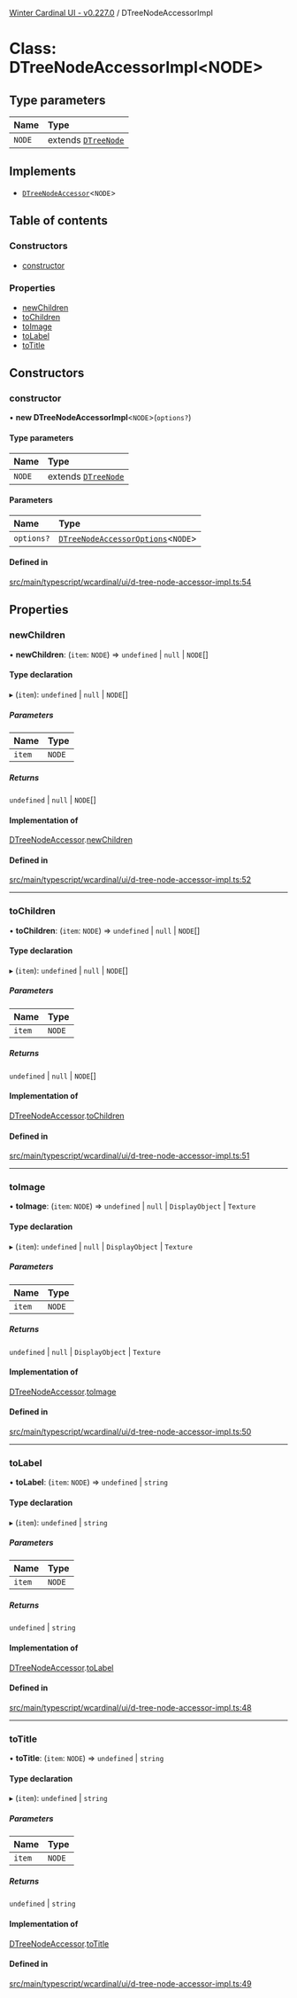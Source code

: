 [Winter Cardinal UI - v0.227.0](../index.md) / DTreeNodeAccessorImpl

# Class: DTreeNodeAccessorImpl<NODE\>

## Type parameters

| Name | Type |
| :------ | :------ |
| `NODE` | extends [`DTreeNode`](../interfaces/DTreeNode.md) |

## Implements

- [`DTreeNodeAccessor`](../interfaces/DTreeNodeAccessor.md)<`NODE`\>

## Table of contents

### Constructors

- [constructor](DTreeNodeAccessorImpl.md#constructor)

### Properties

- [newChildren](DTreeNodeAccessorImpl.md#newchildren)
- [toChildren](DTreeNodeAccessorImpl.md#tochildren)
- [toImage](DTreeNodeAccessorImpl.md#toimage)
- [toLabel](DTreeNodeAccessorImpl.md#tolabel)
- [toTitle](DTreeNodeAccessorImpl.md#totitle)

## Constructors

### constructor

• **new DTreeNodeAccessorImpl**<`NODE`\>(`options?`)

#### Type parameters

| Name | Type |
| :------ | :------ |
| `NODE` | extends [`DTreeNode`](../interfaces/DTreeNode.md) |

#### Parameters

| Name | Type |
| :------ | :------ |
| `options?` | [`DTreeNodeAccessorOptions`](../interfaces/DTreeNodeAccessorOptions.md)<`NODE`\> |

#### Defined in

[src/main/typescript/wcardinal/ui/d-tree-node-accessor-impl.ts:54](https://github.com/winter-cardinal/winter-cardinal-ui/blob/v0.227.0/src/main/typescript/wcardinal/ui/d-tree-node-accessor-impl.ts#L54)

## Properties

### newChildren

• **newChildren**: (`item`: `NODE`) => `undefined` \| ``null`` \| `NODE`[]

#### Type declaration

▸ (`item`): `undefined` \| ``null`` \| `NODE`[]

##### Parameters

| Name | Type |
| :------ | :------ |
| `item` | `NODE` |

##### Returns

`undefined` \| ``null`` \| `NODE`[]

#### Implementation of

[DTreeNodeAccessor](../interfaces/DTreeNodeAccessor.md).[newChildren](../interfaces/DTreeNodeAccessor.md#newchildren)

#### Defined in

[src/main/typescript/wcardinal/ui/d-tree-node-accessor-impl.ts:52](https://github.com/winter-cardinal/winter-cardinal-ui/blob/v0.227.0/src/main/typescript/wcardinal/ui/d-tree-node-accessor-impl.ts#L52)

___

### toChildren

• **toChildren**: (`item`: `NODE`) => `undefined` \| ``null`` \| `NODE`[]

#### Type declaration

▸ (`item`): `undefined` \| ``null`` \| `NODE`[]

##### Parameters

| Name | Type |
| :------ | :------ |
| `item` | `NODE` |

##### Returns

`undefined` \| ``null`` \| `NODE`[]

#### Implementation of

[DTreeNodeAccessor](../interfaces/DTreeNodeAccessor.md).[toChildren](../interfaces/DTreeNodeAccessor.md#tochildren)

#### Defined in

[src/main/typescript/wcardinal/ui/d-tree-node-accessor-impl.ts:51](https://github.com/winter-cardinal/winter-cardinal-ui/blob/v0.227.0/src/main/typescript/wcardinal/ui/d-tree-node-accessor-impl.ts#L51)

___

### toImage

• **toImage**: (`item`: `NODE`) => `undefined` \| ``null`` \| `DisplayObject` \| `Texture`

#### Type declaration

▸ (`item`): `undefined` \| ``null`` \| `DisplayObject` \| `Texture`

##### Parameters

| Name | Type |
| :------ | :------ |
| `item` | `NODE` |

##### Returns

`undefined` \| ``null`` \| `DisplayObject` \| `Texture`

#### Implementation of

[DTreeNodeAccessor](../interfaces/DTreeNodeAccessor.md).[toImage](../interfaces/DTreeNodeAccessor.md#toimage)

#### Defined in

[src/main/typescript/wcardinal/ui/d-tree-node-accessor-impl.ts:50](https://github.com/winter-cardinal/winter-cardinal-ui/blob/v0.227.0/src/main/typescript/wcardinal/ui/d-tree-node-accessor-impl.ts#L50)

___

### toLabel

• **toLabel**: (`item`: `NODE`) => `undefined` \| `string`

#### Type declaration

▸ (`item`): `undefined` \| `string`

##### Parameters

| Name | Type |
| :------ | :------ |
| `item` | `NODE` |

##### Returns

`undefined` \| `string`

#### Implementation of

[DTreeNodeAccessor](../interfaces/DTreeNodeAccessor.md).[toLabel](../interfaces/DTreeNodeAccessor.md#tolabel)

#### Defined in

[src/main/typescript/wcardinal/ui/d-tree-node-accessor-impl.ts:48](https://github.com/winter-cardinal/winter-cardinal-ui/blob/v0.227.0/src/main/typescript/wcardinal/ui/d-tree-node-accessor-impl.ts#L48)

___

### toTitle

• **toTitle**: (`item`: `NODE`) => `undefined` \| `string`

#### Type declaration

▸ (`item`): `undefined` \| `string`

##### Parameters

| Name | Type |
| :------ | :------ |
| `item` | `NODE` |

##### Returns

`undefined` \| `string`

#### Implementation of

[DTreeNodeAccessor](../interfaces/DTreeNodeAccessor.md).[toTitle](../interfaces/DTreeNodeAccessor.md#totitle)

#### Defined in

[src/main/typescript/wcardinal/ui/d-tree-node-accessor-impl.ts:49](https://github.com/winter-cardinal/winter-cardinal-ui/blob/v0.227.0/src/main/typescript/wcardinal/ui/d-tree-node-accessor-impl.ts#L49)
